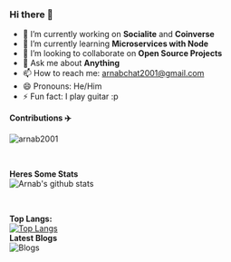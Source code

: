 ### Hi there 👋 


<!--
**arnab2001/arnab2001** is a ✨ _special_ ✨ repository because its `README.md` (this file) appears on your GitHub profile.
-->

- 🔭 I’m currently working on **Socialite** and **Coinverse**
- 🌱 I’m currently learning **Microservices with Node**
- 👯 I’m looking to collaborate on **Open Source Projects**
- 💬 Ask me about **Anything**
- 📫 How to reach me: arnabchat2001@gmail.com
- 😄 Pronouns: He/Him
- ⚡ Fun fact: I play guitar :p

**Contributions ✈️**
<p><img align="center" src="https://github-readme-streak-stats.herokuapp.com/?user=arnab2001&" alt="arnab2001" /></p>

<br/>

**Heres Some Stats** <br/>
![Arnab's github stats](https://github-readme-stats.vercel.app/api?username=arnab2001&show_icons=true&theme=merko)

<br/>

**Top Langs:** <br/>
[![Top Langs](https://github-readme-stats.vercel.app/api/top-langs/?username=arnab2001&hide=ruby,less)](https://github.com/anuraghazra/github-readme-stats)
<br/>
**Latest Blogs** <br/>
![Blogs](https://hashnode-blog-cards.vercel.app/api/getHashnodeBlog?url=https://arnab2001.hashnode.dev/demystifying-api-architectures-a-comprehensive-guide&large=true&theme=dark)

